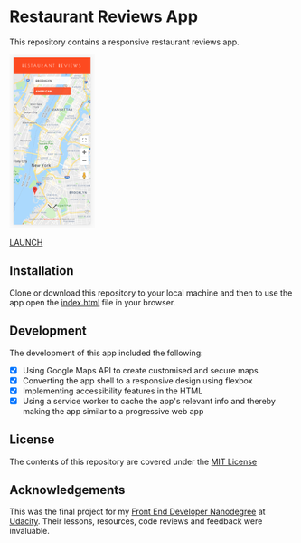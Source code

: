 # Restaurant Reviews App

This repository contains a responsive restaurant reviews app.

<img src="/img/restaurant-reviews-screenshot.png" alt="screenshot of app" width="30%" height="30%">

[LAUNCH][1]

## Installation

Clone or download this repository to your local machine and then to use the app open the [index.html](index.html) file in your browser.

## Development

The development of this app included the following:

* [x] Using Google Maps API to create customised and secure maps
* [x] Converting the app shell to a responsive design using flexbox
* [x] Implementing accessibility features in the HTML
* [x] Using a service worker to cache the app's relevant info and thereby making the app similar to a progressive web app

## License

The contents of this repository are covered under the [MIT License](LICENSE)

## Acknowledgements

This was the final project for my [Front End Developer Nanodegree][2] at [Udacity][3]. Their lessons, resources, code reviews and feedback were invaluable.

[1]:https://wlabi.github.io/Restaurant-Reviews-Udacity-FEND/
[2]:https://eu.udacity.com/course/front-end-web-developer-nanodegree--nd001
[3]:https://eu.udacity.com/
